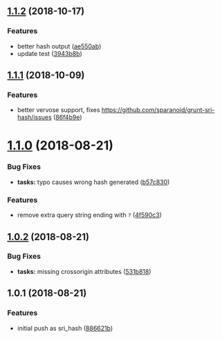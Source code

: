 <a name="1.1.2"></a>
## [1.1.2](https://github.com/sparanoid/grunt-sri-hash/compare/v1.1.1...v1.1.2) (2018-10-17)


### Features

* better hash output ([ae550ab](https://github.com/sparanoid/grunt-sri-hash/commit/ae550ab))
* update test ([3943b8b](https://github.com/sparanoid/grunt-sri-hash/commit/3943b8b))



<a name="1.1.1"></a>
## [1.1.1](https://github.com/sparanoid/grunt-sri-hash/compare/v1.1.0...v1.1.1) (2018-10-09)


### Features

* better vervose support, fixes https://github.com/sparanoid/grunt-sri-hash/issues ([86f4b9e](https://github.com/sparanoid/grunt-sri-hash/commit/86f4b9e))



<a name="1.1.0"></a>
# [1.1.0](https://github.com/sparanoid/grunt-sri-hash/compare/v1.0.2...v1.1.0) (2018-08-21)


### Bug Fixes

* **tasks:** typo causes wrong hash generated ([b57c830](https://github.com/sparanoid/grunt-sri-hash/commit/b57c830))

### Features

* remove extra query string ending with `?` ([4f590c3](https://github.com/sparanoid/grunt-sri-hash/commit/4f590c3))



<a name="1.0.2"></a>
## [1.0.2](https://github.com/sparanoid/grunt-sri-hash/compare/v1.0.1...v1.0.2) (2018-08-21)


### Bug Fixes

* **tasks:** missing crossorigin attributes ([531b818](https://github.com/sparanoid/grunt-sri-hash/commit/531b818))



<a name="1.0.1"></a>
## 1.0.1 (2018-08-21)


### Features

* initial push as sri_hash ([886621b](https://github.com/sparanoid/grunt-sri-hash/commit/886621b))



